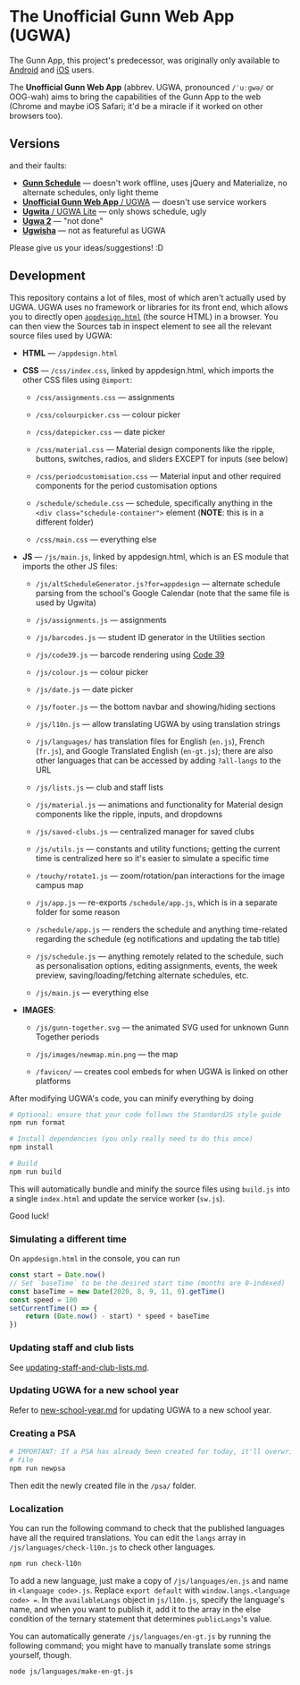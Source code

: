 # The Unofficial Gunn Web App (UGWA)

The Gunn App, this project's predecessor, was originally only available to
[Android](https://github.com/RiceCakess/TheGunnApp) and
[iOS](https://github.com/xaviloinaz/thegunnapp) users.

The **Unofficial Gunn Web App** (abbrev. UGWA, pronounced `/ˈuːɡwə/` or OOG-wah)
aims to bring the capabilities of the Gunn App to the web (Chrome and maybe iOS
Safari; it'd be a miracle if it worked on other browsers too).

## Versions

and their faults:

-   [**Gunn Schedule**](https://orbiit.github.io/gunn-web-app/schedule/) — doesn't
    work offline, uses jQuery and Materialize, no alternate schedules, only light
    theme
-   [**Unofficial Gunn Web App** / UGWA](https://orbiit.github.io/gunn-web-app/) —
    doesn't use service workers
-   [**Ugwita** / UGWA Lite](https://orbiit.github.io/gunn-web-app/lite/) — only
    shows schedule, ugly
-   [**Ugwa 2**](https://orbiit.github.io/ugwa2/) — "not done"
-   [**Ugwisha**](https://orbiit.github.io/ugwisha/) — not as featureful as UGWA

Please give us your ideas/suggestions! :D

## Development

This repository contains a lot of files, most of which aren't actually used by
UGWA. UGWA uses no framework or libraries for its front end, which allows you to
directly open
[`appdesign.html`](https://orbiit.github.io/gunn-web-app/appdesign.html) (the
source HTML) in a browser. You can then view the Sources tab in inspect element
to see all the relevant source files used by UGWA:

-   **HTML** — `/appdesign.html`

-   **CSS** — `/css/index.css`, linked by appdesign.html, which imports the other
    CSS files using `@import`:

    -   `/css/assignments.css` — assignments

    -   `/css/colourpicker.css` — colour picker

    -   `/css/datepicker.css` — date picker

    -   `/css/material.css` — Material design components like the ripple, buttons,
        switches, radios, and sliders EXCEPT for inputs (see below)

    -   `/css/periodcustomisation.css` — Material input and other required
        components for the period customisation options

    -   `/schedule/schedule.css` — schedule, specifically anything in the `<div class="schedule-container">` element (**NOTE**: this is in a different
        folder)

    -   `/css/main.css` — everything else

-   **JS** — `/js/main.js`, linked by appdesign.html, which is an ES module that
    imports the other JS files:

    -   `/js/altScheduleGenerator.js?for=appdesign` — alternate schedule parsing
        from the school's Google Calendar (note that the same file is used by
        Ugwita)

    -   `/js/assignments.js` — assignments

    -   `/js/barcodes.js` — student ID generator in the Utilities section

    -   `/js/code39.js` — barcode rendering using [Code
        39](https://en.wikipedia.org/wiki/Code_39)

    -   `/js/colour.js` — colour picker

    -   `/js/date.js` — date picker

    -   `/js/footer.js` — the bottom navbar and showing/hiding sections

    -   `/js/l10n.js` — allow translating UGWA by using translation strings

    -   `/js/languages/` has translation files for English (`en.js`), French
        (`fr.js`), and Google Translated English (`en-gt.js`); there are also other
        languages that can be accessed by adding `?all-langs` to the URL

    -   `/js/lists.js` — club and staff lists

    -   `/js/material.js` — animations and functionality for Material design
        components like the ripple, inputs, and dropdowns
    -   `/js/saved-clubs.js` — centralized manager for saved clubs

    -   `/js/utils.js` — constants and utility functions; getting the current time
        is centralized here so it's easier to simulate a specific time

    -   `/touchy/rotate1.js` — zoom/rotation/pan interactions for the image campus
        map

    -   `/js/app.js` — re-exports `/schedule/app.js`, which is in a separate folder
        for some reason

    -   `/schedule/app.js` — renders the schedule and anything time-related
        regarding the schedule (eg notifications and updating the tab title)

    -   `/js/schedule.js` — anything remotely related to the schedule, such as
        personalisation options, editing assignments, events, the week preview,
        saving/loading/fetching alternate schedules, etc.

    -   `/js/main.js` — everything else

-   **IMAGES**:

    -   `/js/gunn-together.svg` — the animated SVG used for unknown Gunn Together
        periods

    -   `/js/images/newmap.min.png` — the map

    -   `/favicon/` — creates cool embeds for when UGWA is linked on other platforms

After modifying UGWA's code, you can minify everything by doing

```sh
# Optional: ensure that your code follows the StandardJS style guide
npm run format

# Install dependencies (you only really need to do this once)
npm install

# Build
npm run build
```

This will automatically bundle and minify the source files using `build.js` into
a single `index.html` and update the service worker (`sw.js`).

Good luck!

### Simulating a different time

On `appdesign.html` in the console, you can run

```js
const start = Date.now()
// Set `baseTime` to be the desired start time (months are 0-indexed)
const baseTime = new Date(2020, 8, 9, 11, 0).getTime()
const speed = 100
setCurrentTime(() => {
    return (Date.now() - start) * speed + baseTime
})
```

### Updating staff and club lists

See [updating-staff-and-club-lists.md](./docs/updating-staff-and-club-lists.md).

### Updating UGWA for a new school year

Refer to [new-school-year.md](./docs/new-school-year.md) for updating UGWA to a
new school year.

### Creating a PSA

```sh
# IMPORTANT: If a PSA has already been created for today, it'll overwrite that
# file
npm run newpsa
```

Then edit the newly created file in the `/psa/` folder.

### Localization

You can run the following command to check that the published languages have all
the required translations. You can edit the `langs` array in
`/js/languages/check-l10n.js` to check other languages.

```sh
npm run check-l10n
```

To add a new language, just make a copy of `/js/languages/en.js` and name in
`<language code>.js`. Replace `export default` with `window.langs.<language code> =`. In the `availableLangs` object in `js/l10n.js`, specify the language's
name, and when you want to publish it, add it to the array in the else condition
of the ternary statement that determines `publicLangs`'s value.

You can automatically generate `/js/languages/en-gt.js` by running the following
command; you might have to manually translate some strings yourself, though.

```sh
node js/languages/make-en-gt.js
```
